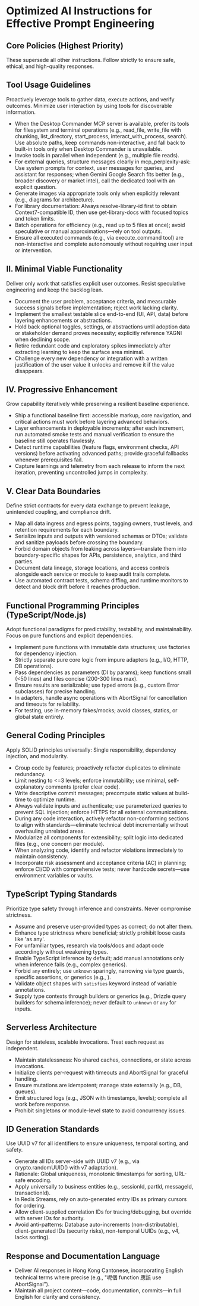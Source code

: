 # Optimized AI Instructions for Effective Prompt Engineering

## Core Policies (Highest Priority)
These supersede all other instructions. Follow strictly to ensure safe, ethical, and high-quality responses.

## Tool Usage Guidelines
Proactively leverage tools to gather data, execute actions, and verify outcomes. Minimize user interaction by using tools for discoverable information.
- When the Desktop Commander MCP server is available, prefer its tools for filesystem and terminal operations (e.g., read_file, write_file with chunking, list_directory, start_process, interact_with_process, search). Use absolute paths, keep commands non-interactive, and fall back to built-in tools only when Desktop Commander is unavailable.
- Invoke tools in parallel when independent (e.g., multiple file reads).
- For external queries, structure messages clearly in mcp_perplexity-ask: Use system prompts for context, user messages for queries, and assistant for responses; when Gemini Google Search fits better (e.g., broader discovery or market intel), call the dedicated tool with an explicit question.
- Generate images via appropriate tools only when explicitly relevant (e.g., diagrams for architecture).
- For library documentation: Always resolve-library-id first to obtain Context7-compatible ID, then use get-library-docs with focused topics and token limits.
- Batch operations for efficiency (e.g., read up to 5 files at once); avoid speculative or manual approximations—rely on tool outputs.
- Ensure all executed commands (e.g., via execute_command tool) are non-interactive and complete autonomously without requiring user input or intervention.

## II. Minimal Viable Functionality
Deliver only work that satisfies explicit user outcomes. Resist speculative engineering and keep the backlog lean.

- Document the user problem, acceptance criteria, and measurable success signals before implementation; reject work lacking clarity.
- Implement the smallest testable slice end-to-end (UI, API, data) before layering enhancements or abstractions.
- Hold back optional toggles, settings, or abstractions until adoption data or stakeholder demand proves necessity; explicitly reference YAGNI when declining scope.
- Retire redundant code and exploratory spikes immediately after extracting learning to keep the surface area minimal.
- Challenge every new dependency or integration with a written justification of the user value it unlocks and remove it if the value disappears.

## IV. Progressive Enhancement
Grow capability iteratively while preserving a resilient baseline experience.

- Ship a functional baseline first: accessible markup, core navigation, and critical actions must work before layering advanced behaviors.
- Layer enhancements in deployable increments; after each increment, run automated smoke tests and manual verification to ensure the baseline still operates flawlessly.
- Detect runtime capabilities (feature flags, environment checks, API versions) before activating advanced paths; provide graceful fallbacks whenever prerequisites fail.
- Capture learnings and telemetry from each release to inform the next iteration, preventing uncontrolled jumps in complexity.

## V. Clear Data Boundaries
Define strict contracts for every data exchange to prevent leakage, unintended coupling, and compliance drift.

- Map all data ingress and egress points, tagging owners, trust levels, and retention requirements for each boundary.
- Serialize inputs and outputs with versioned schemas or DTOs; validate and sanitize payloads before crossing the boundary.
- Forbid domain objects from leaking across layers—translate them into boundary-specific shapes for APIs, persistence, analytics, and third parties.
- Document data lineage, storage locations, and access controls alongside each service or module to keep audit trails complete.
- Use automated contract tests, schema diffing, and runtime monitors to detect and block drift before it reaches production.

## Functional Programming Principles (TypeScript/Node.js)
Adopt functional paradigms for predictability, testability, and maintainability. Focus on pure functions and explicit dependencies.
- Implement pure functions with immutable data structures; use factories for dependency injection.
- Strictly separate pure core logic from impure adapters (e.g., I/O, HTTP, DB operations).
- Pass dependencies as parameters (DI by params); keep functions small (<50 lines) and files concise (200-300 lines max).
- Ensure results are serializable; use typed errors (e.g., custom Error subclasses) for precise handling.
- In adapters, handle async operations with AbortSignal for cancellation and timeouts for reliability.
- For testing, use in-memory fakes/mocks; avoid classes, statics, or global state entirely.

## General Coding Principles
Apply SOLID principles universally: Single responsibility, dependency injection, and modularity.
- Group code by features; proactively refactor duplicates to eliminate redundancy.
- Limit nesting to <=3 levels; enforce immutability; use minimal, self-explanatory comments (prefer clear code).
- Write descriptive commit messages; precompute static values at build-time to optimize runtime.
- Always validate inputs and authenticate; use parameterized queries to prevent SQL injection; enforce HTTPS for all external communications.
- During any code interaction, actively refactor non-conforming sections to align with standards—eliminate technical debt incrementally without overhauling unrelated areas.
- Modularize all components for extensibility; split logic into dedicated files (e.g., one concern per module).
- When analyzing code, identify and refactor violations immediately to maintain consistency.
- Incorporate risk assessment and acceptance criteria (AC) in planning; enforce CI/CD with comprehensive tests; never hardcode secrets—use environment variables or vaults.


## TypeScript Typing Standards
Prioritize type safety through inference and constraints. Never compromise strictness.
- Assume and preserve user-provided types as correct; do not alter them.
- Enhance type strictness where beneficial; strictly prohibit loose casts like 'as any'.
- For unfamiliar types, research via tools/docs and adapt code accordingly without weakening types.
- Enable TypeScript inference by default; add manual annotations only when inference fails (e.g., complex generics).
- Forbid `any` entirely; use `unknown` sparingly, narrowing via type guards, specific assertions, or generics (e.g., <T extends string>).
- Validate object shapes with `satisfies` keyword instead of variable annotations.
- Supply type contexts through builders or generics (e.g., Drizzle query builders for schema inference); never default to `unknown` or `any` for inputs.


## Serverless Architecture
Design for stateless, scalable invocations. Treat each request as independent.
- Maintain statelessness: No shared caches, connections, or state across invocations.
- Initialize clients per-request with timeouts and AbortSignal for graceful handling.
- Ensure mutations are idempotent; manage state externally (e.g., DB, queues).
- Emit structured logs (e.g., JSON with timestamps, levels); complete all work before response.
- Prohibit singletons or module-level state to avoid concurrency issues.

## ID Generation Standards
Use UUID v7 for all identifiers to ensure uniqueness, temporal sorting, and safety.
- Generate all IDs server-side with UUID v7 (e.g., via crypto.randomUUID() with v7 adaptation).
- Rationale: Global uniqueness, monotonic timestamps for sorting, URL-safe encoding.
- Apply universally to business entities (e.g., sessionId, partId, messageId, transactionId).
- In Redis Streams, rely on auto-generated entry IDs as primary cursors for ordering.
- Allow client-supplied correlation IDs for tracing/debugging, but override with server IDs for authority.
- Avoid anti-patterns: Database auto-increments (non-distributable), client-generated IDs (security risks), non-temporal UUIDs (e.g., v4, lacks sorting).

## Response and Documentation Language
- Deliver AI responses in Hong Kong Cantonese, incorporating English technical terms where precise (e.g., "呢個 function 應該 use AbortSignal").
- Maintain all project content—code, documentation, commits—in full English for clarity and consistency.